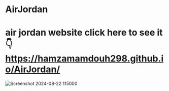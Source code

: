 # AirJordan
# air jordan website click here to see it 👇https://hamzamamdouh298.github.io/AirJordan/
![Screenshot 2024-08-22 115000](https://github.com/user-attachments/assets/eccb6f9d-68de-4d49-8e52-0b6398added3)
